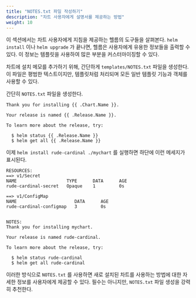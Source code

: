 ```yaml
---
title: "NOTES.txt 파일 작성하기"
description: "차트 사용자에게 설명서를 제공하는 방법"
weight: 10
---
```


이 섹션에서는 차트 사용자에게 지침을 제공하는 헬름의 도구들을 살펴본다.
`helm install` 이나 `helm upgrade` 가 끝나면, 
헬름은 사용자에게 유용한 정보들을 출력할 수 있다. 
이 정보는 템플릿을 사용하여 많은 부분을 커스터마이징할 수 있다.

차트에 설치 메모를 추가하기 위해, 간단하게 `templates/NOTES.txt` 
파일을 생성한다. 이 파일은 평범한 텍스트이지만, 템플릿처럼 처리되며 
모든 일반 템플릿 기능과 객체를 사용할 수 있다.

간단히 `NOTES.txt` 파일을 생성한다.

```
Thank you for installing {{ .Chart.Name }}.

Your release is named {{ .Release.Name }}.

To learn more about the release, try:

  $ helm status {{ .Release.Name }}
  $ helm get all {{ .Release.Name }}

```

이제 `helm install rude-cardinal ./mychart` 를 실행하면 하단에 이런 메세지가 
표시된다.

```
RESOURCES:
==> v1/Secret
NAME                   TYPE      DATA      AGE
rude-cardinal-secret   Opaque    1         0s

==> v1/ConfigMap
NAME                      DATA      AGE
rude-cardinal-configmap   3         0s


NOTES:
Thank you for installing mychart.

Your release is named rude-cardinal.

To learn more about the release, try:

  $ helm status rude-cardinal
  $ helm get all rude-cardinal
```

이러한 방식으로 `NOTES.txt` 를 사용하면 새로 설치된 차트를 
사용하는 방법에 대한 자세한 정보를 사용자에게 제공할 수 있다. 필수는 아니지만, 
`NOTES.txt` 파일 생성을 강력히 추천한다.
